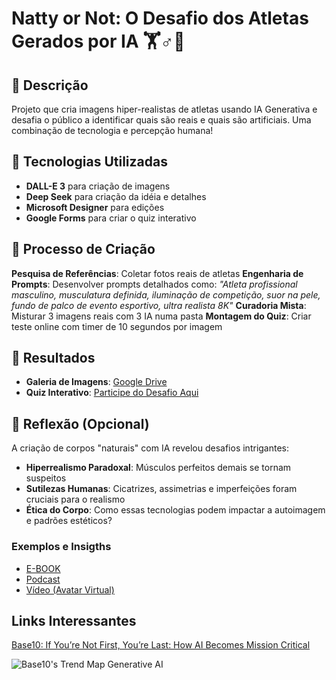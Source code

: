 # Natty or Not: O Desafio dos Atletas Gerados por IA 🏋️♂️🤖

## 📒 Descrição
Projeto que cria imagens hiper-realistas de atletas usando IA Generativa e desafia o público a identificar quais são reais e quais são artificiais. Uma combinação de tecnologia e percepção humana!

## 🤖 Tecnologias Utilizadas
- **DALL-E 3** para criação de imagens
- **Deep Seek** para criação da idéia e detalhes
- **Microsoft Designer** para edições
- **Google Forms** para criar o quiz interativo

## 🧐 Processo de Criação
**Pesquisa de Referências**: Coletar fotos reais de atletas
**Engenharia de Prompts**: Desenvolver prompts detalhados como:
   *"Atleta profissional masculino, musculatura definida, iluminação de competição, suor na pele, fundo de palco de evento esportivo, ultra realista 8K"*
**Curadoria Mista**: Misturar 3 imagens reais com 3 IA numa pasta
**Montagem do Quiz**: Criar teste online com timer de 10 segundos por imagem

## 🚀 Resultados
- **Galeria de Imagens**: [Google Drive](https://drive.google.com/drive/folders/10gqKnrPkUJFsSNcNMqoDpsbz6oTjDf_n)
- **Quiz Interativo**: [Participe do Desafio Aqui](https://docs.google.com/forms/d/e/1FAIpQLSe_17aajQZt2xYnWZBjxRkk0-UDGdkAs_o7snT9kdqoGUk1ZA/viewform?usp=header)

## 💭 Reflexão (Opcional)
A criação de corpos "naturais" com IA revelou desafios intrigantes:
- **Hiperrealismo Paradoxal**: Músculos perfeitos demais se tornam suspeitos
- **Sutilezas Humanas**: Cicatrizes, assimetrias e imperfeições foram cruciais para o realismo
- **Ética do Corpo**: Como essas tecnologias podem impactar a autoimagem e padrões estéticos?

### Exemplos e Insigths

- [E-BOOK](/exemplos/E-BOOK.md)
- [Podcast](/exemplos/PODCAST.md)
- [Vídeo (Avatar Virtual)](/exemplos/VIDEO.md)

## Links Interessantes

[Base10: If You’re Not First, You’re Last: How AI Becomes Mission Critical](https://base10.vc/post/generative-ai-mission-critical/)

![Base10's Trend Map Generative AI](https://github.com/digitalinnovationone/lab-natty-or-not/assets/730492/f4df26e8-f8f7-4419-8252-c69d73ea930c)
